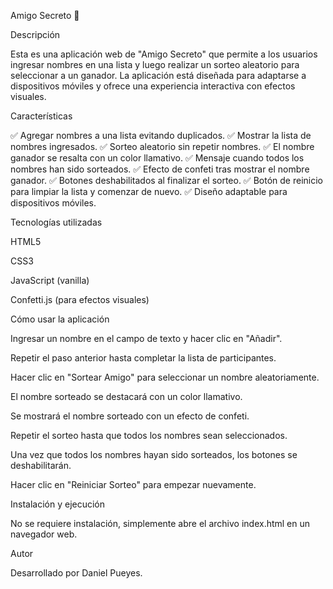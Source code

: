 Amigo Secreto 🎁

Descripción

Esta es una aplicación web de "Amigo Secreto" que permite a los usuarios ingresar nombres en una lista y luego realizar un sorteo aleatorio para seleccionar a un ganador. La aplicación está diseñada para adaptarse a dispositivos móviles y ofrece una experiencia interactiva con efectos visuales.

Características

✅ Agregar nombres a una lista evitando duplicados.
✅ Mostrar la lista de nombres ingresados.
✅ Sorteo aleatorio sin repetir nombres.
✅ El nombre ganador se resalta con un color llamativo.
✅ Mensaje cuando todos los nombres han sido sorteados.
✅ Efecto de confeti tras mostrar el nombre ganador.
✅ Botones deshabilitados al finalizar el sorteo.
✅ Botón de reinicio para limpiar la lista y comenzar de nuevo.
✅ Diseño adaptable para dispositivos móviles.

Tecnologías utilizadas

HTML5

CSS3

JavaScript (vanilla)

Confetti.js (para efectos visuales)

Cómo usar la aplicación

Ingresar un nombre en el campo de texto y hacer clic en "Añadir".

Repetir el paso anterior hasta completar la lista de participantes.

Hacer clic en "Sortear Amigo" para seleccionar un nombre aleatoriamente.

El nombre sorteado se destacará con un color llamativo.

Se mostrará el nombre sorteado con un efecto de confeti.

Repetir el sorteo hasta que todos los nombres sean seleccionados.

Una vez que todos los nombres hayan sido sorteados, los botones se deshabilitarán.

Hacer clic en "Reiniciar Sorteo" para empezar nuevamente.

Instalación y ejecución

No se requiere instalación, simplemente abre el archivo index.html en un navegador web.

Autor

Desarrollado por Daniel Pueyes.


